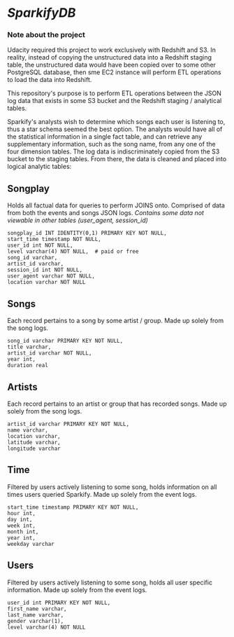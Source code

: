 # *SparkifyDB*


### Note about the project

Udacity required this project to work exclusively with Redshift and S3. In reality, instead of copying the unstructured data into a Redshift staging table, the unstructured data would have been copied over to some other PostgreSQL database, then sme EC2 instance will perform ETL operations to load the data into Redshift.


This repository's purpose is to perform ETL operations between the JSON log data that exists in some S3 bucket and 
the Redshift staging / analytical tables.

Sparkify's analysts wish to determine which songs each user is listening to, thus a star schema seemed the best option. 
The analysts would have all of the statistical information in a single fact table, and can retrieve 
any supplementary information, such as the song name, from any one of the four dimension tables. The log data is 
indiscriminately copied from the S3 bucket to the staging tables. From there, the data is cleaned and placed into 
logical analytic tables:

## Songplay

Holds all factual data for queries to perform JOINS onto. Comprised of data from both the events and songs JSON logs. 
_Contains some data not viewable in other tables (user_agent, session_id)_
```
songplay_id INT IDENTITY(0,1) PRIMARY KEY NOT NULL, 
start_time timestamp NOT NULL, 
user_id int NOT NULL, 
level varchar(4) NOT NULL,  # paid or free
song_id varchar,
artist_id varchar, 
session_id int NOT NULL, 
user_agent varchar NOT NULL, 
location varchar NOT NULL
```

## Songs

Each record pertains to a song by some artist / group. Made up solely from the song logs.
```
song_id varchar PRIMARY KEY NOT NULL, 
title varchar, 
artist_id varchar NOT NULL, 
year int, 
duration real
```

## Artists

Each record pertains to an artist or group that has recorded songs. Made up solely from the song logs.
```
artist_id varchar PRIMARY KEY NOT NULL,
name varchar, 
location varchar, 
latitude varchar, 
longitude varchar
```

## Time

Filtered by users actively listening to some song, holds information on all times users queried Sparkify. Made up solely from the 
event logs.
```
start_time timestamp PRIMARY KEY NOT NULL,
hour int,
day int, 
week int, 
month int, 
year int, 
weekday varchar
```


## Users

Filtered by users actively listening to some song, holds all user specific information. Made up solely from the 
event logs.
```
user_id int PRIMARY KEY NOT NULL,
first_name varchar,
last_name varchar,
gender varchar(1), 
level varchar(4) NOT NULL
```
